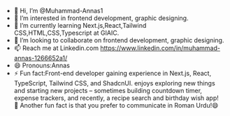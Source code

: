 - 👋 Hi, I’m @Muhammad-Annas1
- 👀 I’m interested in frontend development, graphic designing.
- 🌱 I’m currently learning Next.js,React,Tailwind CSS,HTML,CSS,Typescript at GIAIC.
- 💞️ I’m looking to collaborate on frontend development, graphic designing.
- 📫 Reach me at Linkedin.com https://www.linkedin.com/in/muhammad-annas-1266652a1/ 
- 😄 Pronouns:Annas
- ⚡ Fun fact:Front-end developer gaining experience in Next.js, React, TypeScript, Tailwind CSS, and ShadcnUI. enjoys exploring new things and starting new projects – sometimes building countdown timer, expense trackers, and recently, a recipe search and birthday wish app! 🎉
      Another fun fact is that you prefer to communicate in Roman Urdu!😄
<!---
Muhammad-Annas1/Muhammad-Annas1 is a ✨ special ✨ repository because its `README.md` (this file) appears on your GitHub profile.
You can click the Preview link to take a look at your changes.
--->
